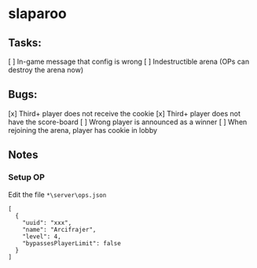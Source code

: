# slaparoo

## Tasks:
[ ] In-game message that config is wrong
[ ] Indestructible arena (OPs can destroy the arena now)

## Bugs:
[x] Third+ player does not receive the cookie
[x] Third+ player does not have the score-board
[ ] Wrong player is announced as a winner
[ ] When rejoining the arena, player has cookie in lobby

## Notes

### Setup OP
Edit the file `*\server\ops.json`
~~~~
[
  {
    "uuid": "xxx",
    "name": "Arcifrajer",
    "level": 4,
    "bypassesPlayerLimit": false
  }
]
~~~~
